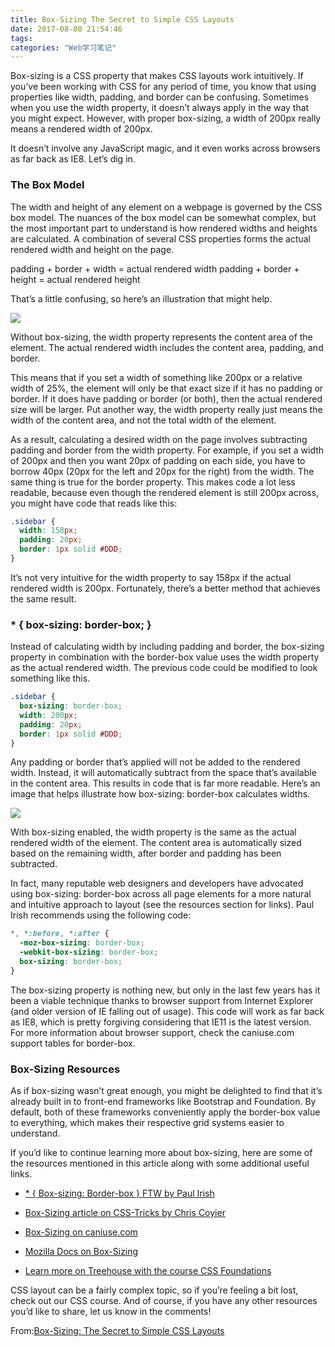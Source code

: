 ```yaml
---
title: Box-Sizing The Secret to Simple CSS Layouts
date: 2017-08-08 21:54:46
tags:
categories: "Web学习笔记"
---
```


Box-sizing is a CSS property that makes CSS layouts work intuitively. If you’ve been working with CSS for any period of time, you know that using properties like width, padding, and border can be confusing. Sometimes when you use the width property, it doesn’t always apply in the way that you might expect. However, with proper box-sizing, a width of 200px really means a rendered width of 200px.

It doesn’t involve any JavaScript magic, and it even works across browsers as far back as IE8. Let’s dig in.

<!--more-->

### The Box Model

The width and height of any element on a webpage is governed by the CSS box model. The nuances of the box model can be somewhat complex, but the most important part to understand is how rendered widths and heights are calculated. A combination of several CSS properties forms the actual rendered width and height on the page.

padding + border + width = actual rendered width
padding + border + height = actual rendered height

That’s a little confusing, so here’s an illustration that might help.

![](/images/categories/web/023/box-model-illustration.png)

Without box-sizing, the width property represents the content area of the element. The actual rendered width includes the content area, padding, and border.

This means that if you set a width of something like 200px or a relative width of 25%, the element will only be that exact size if it has no padding or border. If it does have padding or border (or both), then the actual rendered size will be larger. Put another way, the width property really just means the width of the content area, and not the total width of the element.

As a result, calculating a desired width on the page involves subtracting padding and border from the width property. For example, if you set a width of 200px and then you want 20px of padding on each side, you have to borrow 40px (20px for the left and 20px for the right) from the width. The same thing is true for the border property. This makes code a lot less readable, because even though the rendered element is still 200px across, you might have code that reads like this:

```CSS
.sidebar {
  width: 158px;
  padding: 20px;
  border: 1px solid #DDD;
}
```

It’s not very intuitive for the width property to say 158px if the actual rendered width is 200px. Fortunately, there’s a better method that achieves the same result.

### * { box-sizing: border-box; }

Instead of calculating width by including padding and border, the box-sizing property in combination with the border-box value uses the width property as the actual rendered width. The previous code could be modified to look something like this.

```CSS
.sidebar {
  box-sizing: border-box;
  width: 200px;
  padding: 20px;
  border: 1px solid #DDD;
}
```

Any padding or border that’s applied will not be added to the rendered width. Instead, it will automatically subtract from the space that’s available in the content area. This results in code that is far more readable. Here’s an image that helps illustrate how box-sizing: border-box calculates widths.

![](/images/categories/web/023/box-sizing-illustration.png)

With box-sizing enabled, the width property is the same as the actual rendered width of the element. The content area is automatically sized based on the remaining width, after border and padding has been subtracted.

In fact, many reputable web designers and developers have advocated using box-sizing: border-box across all page elements for a more natural and intuitive approach to layout (see the resources section for links). Paul Irish recommends using the following code:

```CSS
*, *:before, *:after {
  -moz-box-sizing: border-box;
  -webkit-box-sizing: border-box;
  box-sizing: border-box;
}
```

The box-sizing property is nothing new, but only in the last few years has it been a viable technique thanks to browser support from Internet Explorer (and older version of IE falling out of usage). This code will work as far back as IE8, which is pretty forgiving considering that IE11 is the latest version. For more information about browser support, check the caniuse.com support tables for border-box.

### Box-Sizing Resources

As if box-sizing wasn’t great enough, you might be delighted to find that it’s already built in to front-end frameworks like Bootstrap and Foundation. By default, both of these frameworks conveniently apply the border-box value to everything, which makes their respective grid systems easier to understand.

If you’d like to continue learning more about box-sizing, here are some of the resources mentioned in this article along with some additional useful links.

* [* { Box-sizing: Border-box } FTW by Paul Irish](https://www.paulirish.com/2012/box-sizing-border-box-ftw/)

* [Box-Sizing article on CSS-Tricks by Chris Coyier](https://css-tricks.com/box-sizing/)

* [Box-Sizing on caniuse.com](http://caniuse.com/#feat=css3-boxsizing)

* [Mozilla Docs on Box-Sizing](https://developer.mozilla.org/en-US/docs/Web/CSS/box-sizing)

* [Learn more on Treehouse with the course CSS Foundations](https://teamtreehouse.com/library/css-basics)

CSS layout can be a fairly complex topic, so if you’re feeling a bit lost, check out our CSS course. And of course, if you have any other resources you’d like to share, let us know in the comments!

From:[Box-Sizing: The Secret to Simple CSS Layouts](http://blog.teamtreehouse.com/box-sizing-secret-simple-css-layouts)
